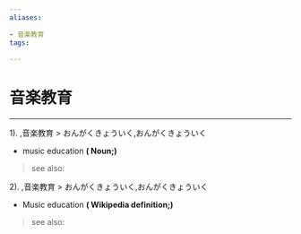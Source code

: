 ```yaml
---
aliases:
    
- 音楽教育
tags:
    
---
```


# 音楽教育
---
1).
,音楽教育 > おんがくきょういく,おんがくきょういく

- music education
**( Noun;)**
> see also: 
            
2).
,音楽教育 > おんがくきょういく,おんがくきょういく

- Music education
**( Wikipedia definition;)**
> see also: 
            